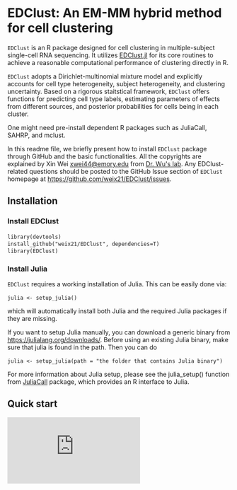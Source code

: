 # EDClust: An EM-MM hybrid method for cell clustering

`EDClust` is an R package designed for cell clustering in multiple-subject single-cell RNA sequencing. 
It utilizes [EDClust.jl](https://github.com/weix21/EDClust.jl) for its core routines 
to achieve a reasonable computational performance of clustering directly in R.
  
`EDClust` adopts a Dirichlet-multinomial mixture model 
and explicitly accounts for cell type heterogeneity, subject heterogeneity, and clustering uncertainty. 
Based on a rigorous staitstical framework, 
`EDClust` offers functions for predicting cell type labels,
estimating parameters of effects from different sources,
and posterior probabilities for cells being in each cluster.  
  
One might need pre-install dependent R packages such as JuliaCall, SAHRP, and mclust.

In this readme file, we briefly present how to install `EDClust` package through GitHub and the basic functionalities. 
All the copyrights are explained by Xin Wei [xwei44@emory.edu](xwei44@emory.edu) from [Dr. Wu's lab](http://www.haowulab.org/). 
Any EDClust-related questions should be posted to the GitHub Issue section of `EDClust`
homepage at https://github.com/weix21/EDClust/issues.

## Installation

### Install EDClust

```{r install, message=FALSE, warning=FALSE}
library(devtools)
install_github("weix21/EDClust", dependencies=T)
library(EDClust)
```
### Install Julia

`EDClust` requires a working installation of Julia. This can be easily done via:

```{r install, message=FALSE, warning=FALSE}
julia <- setup_julia() 
```

which will automatically install both Julia and the required Julia packages if they are missing. 

If you want to setup Julia manually, you can download a generic binary from https://julialang.org/downloads/. 
Before using an existing Julia binary, make sure that julia is found in the path. Then you can do 

```{r install, message=FALSE, warning=FALSE}
julia <- setup_julia(path = "the folder that contains Julia binary") 
```

For more information about Julia setup, 
please see the julia_setup() function from [JuliaCall](https://github.com/Non-Contradiction/JuliaCall) package, 
which provides an R interface to Julia.

## Quick start

![image](https://github.com/weix21/EDClust/blob/main/vignettes/flowchart(github).pdf)

























